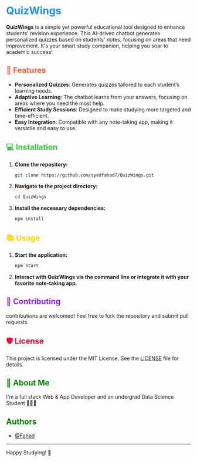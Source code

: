 # <span style="color: #1E90FF;">QuizWings</span>

**QuizWings** is a simple yet powerful educational tool designed to enhance students' revision experience. This AI-driven chatbot generates personalized quizzes based on students' notes, focusing on areas that need improvement. It's your smart study companion, helping you soar to academic success!

## <span style="color: #FF6347; font-weight: bold;">🚀 Features</span>

- **Personalized Quizzes**: Generates quizzes tailored to each student’s learning needs.
- **Adaptive Learning**: The chatbot learns from your answers, focusing on areas where you need the most help.
- **Efficient Study Sessions**: Designed to make studying more targeted and time-efficient.
- **Easy Integration**: Compatible with any note-taking app, making it versatile and easy to use.

## <span style="color: #32CD32; font-weight: bold;">💻 Installation</span>

1. **Clone the repository:**
    ```bash
    git clone https://github.com/syedfahad7/QuizWings.git
    ```
2. **Navigate to the project directory:**
    ```bash
    cd QuizWings
    ```
3. **Install the necessary dependencies:**
    ```bash
    npm install
    ```

## <span style="color: #FFD700; font-weight: bold;">📚 Usage</span>

1. **Start the application:**
    ```bash
    npm start
    ```
2. **Interact with QuizWings via the command line or integrate it with your favorite note-taking app.**

## <span style="color: #8A2BE2; font-weight: bold;">🤝 Contributing</span>

contributions are welcomed! Feel free to fork the repository and submit pull requests.

## <span style="color: #DC143C; font-weight: bold;">🛡️ License</span>

This project is licensed under the MIT License. See the [LICENSE](LICENSE) file for details.


## <span style="color:green">🚀 About Me</span>
I'm a full stack Web & App Developer and an undergrad Data Science Student 👨‍💻🙌

## <span style="color:green">Authors</span>

- [@Fahad](https://github.com/SyedFahad7)
-------
Happy Studying! 🦉

